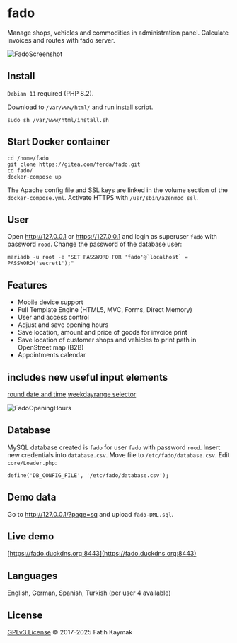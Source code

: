 # fado
Manage shops, vehicles and commodities in administration panel. Calculate invoices and routes with fado server.

![FadoScreenshot](https://user-images.githubusercontent.com/45335404/71079337-5fd22600-218b-11ea-9500-a17b98e7d9c5.png)

## Install
`Debian 11` required (PHP 8.2).

Download to `/var/www/html/` and run install script.

    sudo sh /var/www/html/install.sh

## Start Docker container
    cd /home/fado
    git clone https://gitea.com/ferda/fado.git
    cd fado/
    docker-compose up

The Apache config file and SSL keys are linked in the volume section of the `docker-compose.yml`. Activate HTTPS with `/usr/sbin/a2enmod ssl`.

## User
Open <http://127.0.0.1> or <https://127.0.0.1> and login as superuser `fado` with password `rood`.
Change the password of the database user:

    mariadb -u root -e "SET PASSWORD FOR 'fado'@`localhost` = PASSWORD('secret1');"

## Features
-   Mobile device support
-   Full Template Engine (HTML5, MVC, Forms, Direct Memory)
-   User and access control
-   Adjust and save opening hours
-   Save location, amount and price of goods for invoice print
-   Save location of customer shops and vehicles to print path in OpenStreet map (B2B)
-   Appointments calendar

## includes new useful input elements
[round date and time](https://gitea.com/ferda/fado/src/branch/master/vendor/round-date-selector)
[weekdayrange selector](https://gitea.com/ferda/fado/src/branch/master/vendor/weekday-range-selector)

![FadoOpeningHours](https://user-images.githubusercontent.com/45335404/61489900-0ed7bf00-a9ac-11e9-8c40-73d68b275523.png)

## Database
MySQL database created is `fado` for user `fado` with password `rood`. Insert new credentials into `database.csv`.
Move file to `/etc/fado/database.csv`. Edit `core/Loader.php`:

    define('DB_CONFIG_FILE', '/etc/fado/database.csv');

## Demo data
Go to <http://127.0.0.1/?page=sq> and upload `fado-DML.sql`.

## Live demo
[https://fado.duckdns.org:8443](https://fado.duckdns.org:8443)

## Languages
English, German, Spanish, Turkish (per user 4 available)

## License
[GPLv3 License](https://www.gnu.org/licenses/gpl-3.0.en.html) © 2017-2025 Fatih Kaymak
